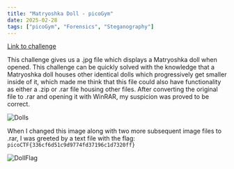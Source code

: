 ```yaml
---
title: "Matryoshka Doll - picoGym"
date: 2025-02-28
tags: ["picoGym", "Forensics", "Steganography"]
---
```

[Link to challenge](https://play.picoctf.org/practice/challenge/129?category=4&difficulty=2&page=3)

This challenge gives us a .jpg file which displays a Matryoshka doll when opened. This challenge can be quickly solved with the knowledge that a Matryoshka doll houses other identical dolls which progressively get smaller inside of it, which made me think that this file could also have functionality as either a .zip or .rar file housing other files. After converting the original file to .rar and opening it with WinRAR, my suspicion was proved to be correct.

![Dolls](https://i.imgur.com/x5j9WZe.png)

When I changed this image along with two more subsequent image files to .rar, I was greeted by a text file with the flag: `picoCTF{336cf6d51c9d9774fd37196c1d7320ff}`

![DollFlag](https://i.imgur.com/UvFsnfa.png)
